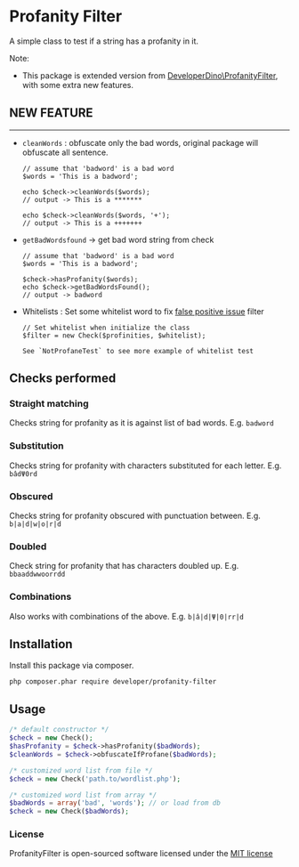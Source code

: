 # Profanity Filter

A simple class to test if a string has a profanity in it.

Note: 

* This package is extended version from [DeveloperDino\ProfanityFilter](https://github.com/developerdino/ProfanityFilter), with some extra new features.

## NEW FEATURE
---------------
* `cleanWords` : obfuscate only the bad words, original package will obfuscate all sentence.
  ````
  // assume that 'badword' is a bad word
  $words = 'This is a badword';

  echo $check->cleanWords($words);
  // output -> This is a *******

  echo $check->cleanWords($words, '+');
  // output -> This is a +++++++
  ````
* `getBadWordsfound` -> get bad word string from check
  ````
  // assume that 'badword' is a bad word
  $words = 'This is a badword';

  $check->hasProfanity($words);
  echo $check->getBadWordsFound();
  // output -> badword

* Whitelists : Set some whitelist word to fix [false positive issue](https://github.com/developerdino/ProfanityFilter/issues/21) filter
  ````
  // Set whitelist when initialize the class
  $filter = new Check($profinities, $whitelist);

  See `NotProfaneTest` to see more example of whitelist test
  ````

## Checks performed

### Straight matching

Checks string for profanity as it is against list of bad words. E.g. `badword`

### Substitution

Checks string for profanity with characters substituted for each letter. E.g. `bâdΨ0rd`

### Obscured

Checks string for profanity obscured with punctuation between. E.g. `b|a|d|w|o|r|d`

### Doubled

Check string for profanity that has characters doubled up. E.g. `bbaaddwwoorrdd`

### Combinations

Also works with combinations of the above. E.g. `b|â|d|Ψ|0|rr|d`

## Installation

Install this package via composer.

```
php composer.phar require developer/profanity-filter
```

## Usage
```php
/* default constructor */
$check = new Check();
$hasProfanity = $check->hasProfanity($badWords);
$cleanWords = $check->obfuscateIfProfane($badWords);

/* customized word list from file */
$check = new Check('path.to/wordlist.php');

/* customized word list from array */
$badWords = array('bad', 'words'); // or load from db
$check = new Check($badWords);
```

### License

ProfanityFilter is open-sourced software licensed under the [MIT license](http://opensource.org/licenses/MIT)

